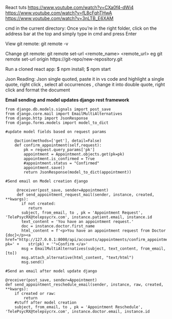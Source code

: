 React tuts
https://www.youtube.com/watch?v=CXa0f4-dWi4
https://www.youtube.com/watch?v=fL8cFqhTHwA
https://www.youtube.com/watch?v=3nLTB_E6XAM


cmd in the current directory: 
Once you’re in the right folder, click on the address bar at the top and simply type in cmd and press Enter

View git remote: git remote -v

Change git remote: git remote set-url <remote_name> <remote_url> eg git remote set-url origin https://git-repo/new-repository.git

Run a cloned react app: $ npm install; $ npm start

Json Reading: Json single quoted, paste it in vs code and highlight a single quote, right click , select all occurrences , change it into double quote, right click and format the document













**Email sending and model updates django rest framework**

```from django.dispatch import receiver
from django.db.models.signals import post_save
from django.core.mail import EmailMultiAlternatives
from django.http import JsonResponse
from django.forms.models import model_to_dict

#update model fields based on request params

    @action(methods=['get'], detail=False)
    def confirm_appointment(self,request):
        pk = request.query_params['pk']
        appointment = Appointment.objects.get(pk=pk)
        appointment.is_confirmed = True
        #appointment.status = "Confirmed"
        appointment.save()
        return JsonResponse(model_to_dict(appointment))

#Send email on Model creation django
     
     @receiver(post_save, sender=Appointment)
     def send_appointment_request_mail(sender, instance, created, **kwargs):
       if not created:
          return
       subject, from_email, to , pk = 'Appointment Request', 'TelePsycRX@telepsycrx.com', instance.patient.email, instance.id
       text_content = 'You have an appointment request.'  
       doc = instance.doctor.first_name
       html_content = f'<p>You have an appointment request from Doctor {doc}</p><a href="http://127.0.0.1:8000/api/accounts/appointments/confirm_appointment/?pk=' +    str(pk) + '">Confirm </a>'
       msg = EmailMultiAlternatives(subject, text_content, from_email, [to])
       msg.attach_alternative(html_content, "text/html")
       msg.send()

#Send an email after model update django

@receiver(post_save, sender=Appointment)
def send_appointment_reschedule_email(sender, instance, raw, created, **kwargs):
    if created or raw:
        return
    #stuff after model creation    
    subject, from_email, to , pk = 'Appointment Reschedule', 'TelePsycRX@telepsycrx.com', instance.doctor.email, instance.id
